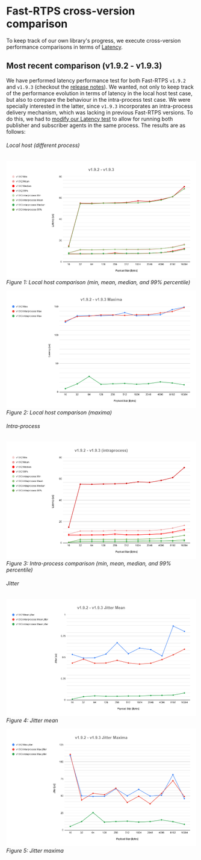 # Fast-RTPS cross-version comparison
To keep track of our own library's progress, we execute cross-version performance comparisons in terms of [Latency](latency).

## Most recent comparison (v1.9.2 - v1.9.3)
We have performed latency performance test for both Fast-RTPS `v1.9.2` and `v1.9.3` (checkout the [release notes](https://eprosima-fast-rtps.readthedocs.io/en/latest/notes.html)). We wanted, not only to keep track of the performance evolution in terms of latency in the local host test case, but also to compare the behaviour in the intra-process test case. We were specially interested in the latter, since `v1.9.3` incorporates an intra-process delivery mechanism, which was lacking in previous Fast-RTPS versions. To do this, we had to [modify our Latency test](https://github.com/eProsima/Fast-RTPS/pull/863) to allow for running both publisher and subscriber agents in the same process. The results are as follows:

###### Local host (different process)
![localhost comp](comparisons/v192-v193/v192-v193.png)
*Figure 1: Local host comparison (min, mean, median, and 99% percentile)*

![localhost comp max](comparisons/v192-v193/v192-v193_maxima.png)
*Figure 2: Local host comparison (maxima)*

###### Intra-process
![intraprocess comp](comparisons/v192-v193/v192-v193_intraprocess.png)
*Figure 3: Intra-process comparison (min, mean, median, and 99% percentile)*

###### Jitter
![jitter comp](comparisons/v192-v193/v192-v193_jitter_mean.png)
*Figure 4: Jitter mean*

![jitter comp max](comparisons/v192-v193/v192-v193_jitter_maxima.png)
*Figure 5: Jitter maxima*

